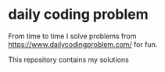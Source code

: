 # daily coding problem

From time to time I solve problems from https://www.dailycodingproblem.com/ for fun.

This repository contains my solutions